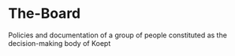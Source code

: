 # The-Board
Policies and documentation of a group of people constituted as the decision-making body of Koept
